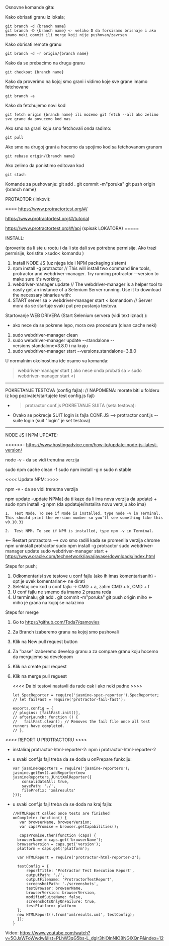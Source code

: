 Osnovne komande gita:

Kako obrisati granu iz lokala;

    git branch -d {branch name}
    git branch -D {branch name} <- veliko D da forsiramo brisnaje i ako imamo neki commit ili merge koji nije pushovan/zavrsen 

Kako obrisati remote granu 

    git branch -d -r origin/{branch name}   

Kako da se prebacimo na drugu granu

	git checkout {branch name}

Kako da proverimo na kojoj smo grani i vidimo koje sve grane imamo fetchovane

	git branch -a 

Kako da fetchujemo novi kod 

	git fetch origin {branch name} ili mozemo git fetch --all ako zelimo sve grane da povucemo kod nas 

Ako smo na grani koju smo fetchovali onda radimo:

	git pull

Ako smo na drugoj grani a hocemo da spojimo kod sa fetchovanom granom

	git rebase origin/{branch name}   

Ako zelimo da ponistimo editovan kod 

	git stash 

	

Komande za pushovanje:
git add .
git commit -m"poruka"
git push origin {branch name}   


PROTACTOR (linkovi):

====   https://www.protractortest.org/#/

https://www.protractortest.org/#/tutorial   

https://www.protractortest.org/#/api   (spisak LOKATORA)    =====


<!-- Protractor is an end-to-end test framework for AngularJS applications. Protractor is a Node.js program that supports the Jasmine and Mocha test frameworks. Selenium is a browser automation framework. Selenium includes the Selenium Server, the WebDriver APIs, and the WebDriver browser drivers.

Protractor uses WebDriverJS which is based on Selenium. So Protractor is not instead of Selenium, but it is an extra layer on top of Selenium to make testing AngularJS applications easier. Researching the WebDriverJS specification will also help. ... Learned an test framework Jasmine (or Mocha).

Protractor uses JavaScript as language, NodeJS as programming environment and Jasmine as its test-runner-framework. Having some basic skills with these technologies will help.
Protractor uses WebDriverJS which is based on Selenium. So Protractor is not instead of Selenium, but it is an extra layer on top of Selenium to make testing AngularJS applications easier. Researching the WebDriverJS specification will also help. It simplifies the async nature of JavaScript and this will be probably be your greatest challenge when migrating from Java.

Protractor is a wrapper around WebDriverJS, which is JavaScript bindings for the Selenium WebDriver API.
Protractor needs two files to run, a spec file and configuration file. Configuration file: This File helps protractor to where the test files are placed (specs.js) and to talk with Selenium server (Selenium Address). Chrome is the default browser for Protractor

Choosing a Framework. Protractor supports two behavior driven development (BDD) test frameworks out of the box: Jasmine and Mocha. These frameworks are based on JavaScript and Node.js and provide the syntax, scaffolding, and reporting tools you will use to write and manage your tests. -->


INSTALL: 

(proverite da li ste u rootu i da li ste dali sve potrebne permisije. Ako trazi permisije, koristite >sudo< komandu )

<!-- * MORATE imati JDK (Java Development Kit (za MAC 64) ->  https://www.oracle.com/technetwork/java/javase/downloads/jdk12-downloads-5295953.html ) instaliran da bi web driver radio kako treba. -->

1. Install NODE JS  (uz njega ide i NPM packaging sistem) 
2. npm install -g protractor     // This will install two command line tools, protractor and webdriver-manager. Try running protractor --version to make sure it's working. 
3. webdriver-manager update    // The webdriver-manager is a helper tool to easily get an instance of a Selenium Server running. Use it to download the necessary binaries with: 
4. START server sa  > webdriver-manager start < komandom  //  Server mora da se startuje svaki put pre pustanja testova. 
<!-- This will start up a Selenium Server and will output a bunch of info logs. Your Protractor test will send requests to this server to control a local browser. You can see information about the status of the server at http://localhost:4444/wd/hub.  -->





Startovanje WEB DRIVERA (Start Selenium servera  (vidi text iznad) ):


* ako nece da se pokrene lepo, mora ova procedura (clean cache neki) 
1.  sudo webdriver-manager clean
2.  sudo webdriver-manager update --standalone --versions.standalone=3.8.0
i na kraju
3.  sudo webdriver-manager start --versions.standalone=3.8.0


U normalnim okolnostima ide osamo va komanda:
>  webdriver-manager start   ( ako nece onda probati sa > sudo webdriver-manager start <)


------------------------------------------------------------------------------------------------

POKRETANJE TESTOVA (config fajla):  // NAPOMENA: morate biti u folderu iz kog pozivate/startujete test config.js fajl)
- > protractor conf.js
POKRETANJE SUITA (seta testova):
- Ovako se pokrecje SUIT login is fajla CONF.JS   —>  protractor conf.js --suite login    (suit "login" je set testova)


------------------------------------------------------------------------------------------------


NODE JS I NPM UPDATE: 


<<<<Update NODE JS >>>>- https://www.hostingadvice.com/how-to/update-node-js-latest-version/

node -v - da se vidi trenutna verzija

sudo npm cache clean -f 
sudo npm install -g n 
sudo n stable 



 <<<< Update NPM: >>>>

npm -v     - da se vidi trenutna verzija

npm update   -update NPMa( da ti kaze da li ima nova verzija da update)
+
sudo npm install -g npm (da updatuje/instalira novu verziju ako ima)


	1.	Test Node. To see if Node is installed, type node -v in Terminal. This should print the version number so you'll see something like this v0.10.31 
	
	2.	Test NPM. To see if NPM is installed, type npm -v in Terminal.

<-- Restart protractora --> ovo smo radili kada se promenila verzija chrome
npm uninstall protractor
sudo npm install -g protractor
sudo webdriver-manager update
sudo webdriver-manager start 
+
https://www.oracle.com/technetwork/java/javase/downloads/index.html 


Steps for push; 
1. Odkomentarisi sve testove u conf fajlu (ako ih imas komentarisanih) - opt je uvek komentarian<- ne dirati 
2. Selektuj ceo kod u conf fajlu -> CMD + a, zatim CMD + k, CMD + f 
3. U conf fajlu ne smemo da imamo 2 prazna reda
4. U terminalu; 
git add . 
git commit -m"poruka" 
git push origin miho <- miho je grana na kojoj se nalazimo 

Steps for merge 
1. Go to https://github.com/Toda7/qamovies 
2. Za Branch izaberemo granu na kojoj smo pushovali 
3. Klik na New pull request button 
4. Za "base" izaberemo develop granu a za compare granu koju hocemo da mergujemo sa developom 
5. Klik na create pull request 
6. Klik na merge pull reguest 

    
   <<<< Da bi testovi nastavli da rade cak i ako neki padne >>>> 
		

	   let SpecReporter = require('jasmine-spec-reporter').SpecReporter;
	   // let failFast = require('protractor-fail-fast');

	   exports.config = {
	   // plugins: [failFast.init()],
	   // afterLaunch: function () {
	   //   failFast.clean(); // Removes the fail file once all test runners have completed.
	   // },


<<<< REPORT U PROTRACTORU >>>> 

- instaliraj protractor-html-reporter-2: npm i protractor-html-reporter-2

- u svaki conf.js fajl treba da se doda u onPrepare funkciju: 

	  var jasmineReporters = require('jasmine-reporters');
	  jasmine.getEnv().addReporter(new jasmineReporters.JUnitXmlReporter({
	      consolidateAll: true,
	      savePath: './',
	      filePrefix: 'xmlresults'
	  }));



- u svaki conf.js fajl treba da se doda na kraj fajla:  

	  //HTMLReport called once tests are finished
	  onComplete: function() {
	     var browserName, browserVersion;
	     var capsPromise = browser.getCapabilities();

	     capsPromise.then(function (caps) {
		browserName = caps.get('browserName');
		browserVersion = caps.get('version');
		platform = caps.get('platform');

		var HTMLReport = require('protractor-html-reporter-2');

		testConfig = {
		    reportTitle: 'Protractor Test Execution Report',
		    outputPath: './',
		    outputFilename: 'ProtractorTestReport',
		    screenshotPath: './screenshots',
		    testBrowser: browserName,
		    browserVersion: browserVersion,
		    modifiedSuiteName: false,
		    screenshotsOnlyOnFailure: true,
		    testPlatform: platform
		};
		new HTMLReport().from('xmlresults.xml', testConfig);
	    });
	  }

Video: https://www.youtube.com/watch?v=5OJaWFoWwdw&list=PLhW3qG5bs-L_dgIr3hiOlnNIO8NGlXQnP&index=12   

